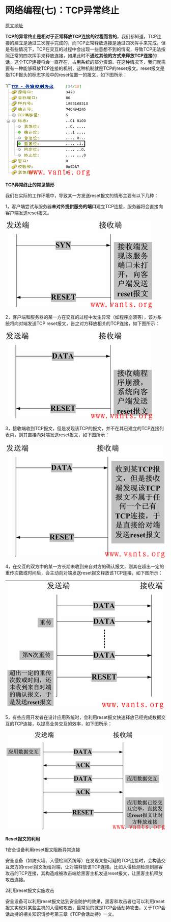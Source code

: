 # 网络编程(七)：TCP异常终止

[原文地址](https://blog.csdn.net/ixidof/article/details/8049667)

**TCP的异常终止是相对于正常释放TCP连接的过程而言的**，我们都知道，TCP连接的建立是通过三次握手完成的，而TCP正常释放连接是通过四次挥手来完成，但是有些情况下，TCP在交互的过程中会出现一些意想不到的情况，导致TCP无法按照正常的四次挥手来释放连接，如果此时不**通过其他的方式来释放TCP连接**的话，这个TCP连接将会一直存在，占用系统的部分资源。在这种情况下，我们就需要有一种能够释放TCP连接的机制，这种机制就是TCP的reset报文。reset报文是指TCP报头的标志字段中的reset位置一的报文，如下图所示：

![image-20201225090315942](图片/image-20201225090315942.png)

**TCP异常终止的常见情形**

我们在实际的工作环境中，导致某一方发送reset报文的情形主要有以下几种：

1，客户端尝试与服务器**未对外提供服务的端口**建立TCP连接，服务器将会直接向客户端发送reset报文。

![image-20201225090400948](图片/image-20201225090400948.png)

2，客户端和服务器的某一方在交互的过程中发生异常（如程序崩溃等），该方系统将向对端发送TCP reset报文，告之对方释放相关的TCP连接，如下图所示：

![image-20201225090445519](图片/image-20201225090445519.png)

3，接收端收到TCP报文，但是发现该TCP的报文，并不在其已建立的TCP连接列表内，则其直接向对端发送reset报文，如下图所示：

![image-20201225090518229](图片/image-20201225090518229.png)

4，在交互的双方中的某一方长期未收到来自对方的确认报文，则其在超出一定的重传次数或时间后，会主动向对端发送reset报文释放该TCP连接，如下图所示：

![image-20201225090704011](图片/image-20201225090704011.png)

5，有些应用开发者在设计应用系统时，会利用reset报文快速释放已经完成数据交互的TCP连接，以提高业务交互的效率，如下图所示：

![image-20201225090753527](图片/image-20201225090753527.png)

**Reset报文的利用**

1安全设备利用reset报文阻断异常连接

安全设备（如防火墙、入侵检测系统等）在发现某些可疑的TCP连接时，会构造交互双方的reset报文发给对端，让对端释放该TCP连接。比如入侵检测检测到黑客攻击的TCP连接，其构造成被攻击端给黑客主机发送reset报文，让黑客主机释放攻击连接。

2利用reset报文实施攻击

安全设备可以利用reset报文达到安全防护的效果，黑客和攻击者也可以利用reset报文实现对某些主机的入侵和攻击，最常见的就是TCP会话劫持攻击。关于TCP会话劫持的相关知识请参考第三章《TCP会话劫持》一文。

